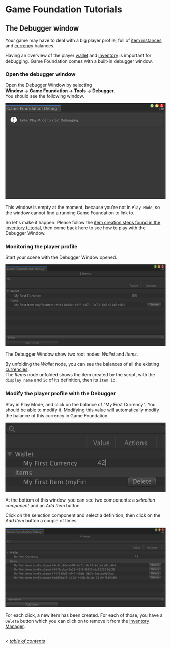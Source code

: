 # Game Foundation Tutorials

## The Debugger window

Your game may have to deal with a big player profile, full of [item instances] and [currency] balances.

Having an overview of the player [wallet] and [inventory] is important for debugging.
Game Foundation comes with a built-in debugger window.

### Open the debugger window

Open the Debugger Window by selecting  __Window → Game Foundation → Tools → Debugger__.  
You should see the following window.

![The Debugger Window, out of Play Mode](../images/tutorial-debugger-empty.png)

This window is empty at the moment, because you're not in `Play Mode`, so the window cannot find a running Game Foundation to link to.

So let's make it happen.
Please follow the [item creation steps found in the inventory tutorial], then come back here to see how to play with the Debugger Window.

### Monitoring the player profile

Start your scene with the Debugger Window opened.

![The Debugger Window](../images/tutorial-debugger-window.png)

The Debugger Window show two root nodes: _Wallet_ and _Items_.

By unfolding the _Wallet_ node, you can see the balances of all the existing [currencies].  
The _Items_ node unfolded shows the item created by the script, with the `display name` and `id` of its definition, then its `item id`.

### Modify the player profile with the Debugger

Stay in Play Mode, and click on the balance of "My First Currency".
You should be able to modify it.
Modifying this value will automatically modify the balance of this currency in Game Foundation.

![Modifying the balance value](../images/tutorial-debugger-modify-balance.png)

At the bottom of this window, you can see two components: a _selection component_ and an _Add Item_ button.

Click on the selection component and select a definition, then click on the _Add Item_ button a couple of times.

![Modifying the item list](../images/tutorial-debugger-add-item.png)

For each click, a new item has been created.
For each of those, you have a `Delete` button which you can click on to remove it from the [Inventory Manager].

## 
< [_table of contents_](../TableOfContents.md)








[item instances]: ../CatalogItems/InventoryItemDefinition.md

[currency]:   ../CatalogItems/Currency.md
[currencies]: ../CatalogItems/Currency.md

[wallet]: ../GameSystems/WalletManager.md

[inventory]:         ../GameSystems/InventoryManager.md
[Inventory Manager]: ../GameSystems/InventoryManager.md

[item creation steps found in the inventory tutorial]: 02-PlayingWithRuntimeItem.md#creating-an-item-instance

